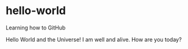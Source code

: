 # hello-world
Learning how to GitHub

Hello World and the Universe! I am well and alive. How are you today?

